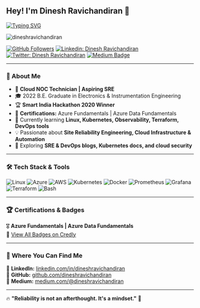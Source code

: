 ## Hey! I'm Dinesh Ravichandiran 👋 

[![Typing SVG](https://readme-typing-svg.herokuapp.com?color=%2336BCF7&lines=Cloud+NOC+Technician+🚀;Aspiring+SRE/Cloud+Engineer;Linux+|+Kubernetes+|+DevOps)](https://git.io/typing-svg)

<p align="left"> <img src="https://komarev.com/ghpvc/?username=dineshravichandiran&label=Views&color=blue&style=plastic" alt="dineshravichandiran" /> </p>

[![GitHub Followers](https://img.shields.io/github/followers/dineshravichandiran?label=follow&style=social)](https://github.com/dineshravichandiran)
[![Linkedin: Dinesh Ravichandiran](https://img.shields.io/badge/-Dinesh%20Ravichandiran-blue?style=flat-square&logo=Linkedin&logoColor=white&link=https://www.linkedin.com/in/dineshravichandiran)](https://www.linkedin.com/in/dineshravichandiran)
[![Twitter: Dinesh Ravichandiran](https://img.shields.io/twitter/follow/dineshr_?style=social)](https://twitter.com/dineshr_)
[![Medium Badge](https://img.shields.io/badge/-Medium-black?style=flat-square&logo=Medium&link=https://medium.com/@dineshravichandiran)](https://medium.com/@dineshravichandiran)

---

### 🚀 About Me
- 🏢 **Cloud NOC Technician | Aspiring SRE**
- 🎓 2022 B.E. Graduate in Electronics & Instrumentation Engineering  
- 🏆 **Smart India Hackathon 2020 Winner**  
- 📜 **Certifications:** Azure Fundamentals | Azure Data Fundamentals 
- 🌱 Currently learning **Linux, Kubernetes, Observability, Terraform, DevOps tools**  
- 💡 Passionate about **Site Reliability Engineering, Cloud Infrastructure & Automation**  
- 📖 Exploring **SRE & DevOps blogs, Kubernetes docs, and cloud security**  

---

### 🛠️ **Tech Stack & Tools**
![Linux](https://img.shields.io/badge/Linux-FCC624?style=flat-square&logo=linux&logoColor=black)
![Azure](https://img.shields.io/badge/Microsoft_Azure-0078D4?style=flat-square&logo=microsoft-azure&logoColor=white)
![AWS](https://img.shields.io/badge/AWS-232F3E?style=flat-square&logo=amazon-aws)
![Kubernetes](https://img.shields.io/badge/Kubernetes-326CE5?style=flat-square&logo=kubernetes&logoColor=white)
![Docker](https://img.shields.io/badge/Docker-2496ED?style=flat-square&logo=docker&logoColor=white)
![Prometheus](https://img.shields.io/badge/Prometheus-E6522C?style=flat-square&logo=prometheus&logoColor=white)
![Grafana](https://img.shields.io/badge/Grafana-F46800?style=flat-square&logo=grafana&logoColor=white)
![Terraform](https://img.shields.io/badge/Terraform-7B42BC?style=flat-square&logo=terraform&logoColor=white)
![Bash](https://img.shields.io/badge/Shell_Scripting-4EAA25?style=flat-square&logo=gnu-bash&logoColor=white)

---

### 🏆 **Certifications & Badges**
🎖️ **Azure Fundamentals | Azure Data Fundamentals**  
🔗 [View All Badges on Credly](https://www.credly.com/users/dineshravichandiran)  

---

### 📢 **Where You Can Find Me**
📌 **LinkedIn:** [linkedin.com/in/dineshravichandiran](https://www.linkedin.com/in/dineshravichandiran)  
📌 **GitHub:** [github.com/dineshravichandiran](https://github.com/dineshravichandiran)  
📌 **Medium:** [medium.com/@dineshravichandiran](https://medium.com/@dineshravichandiran)  

---

🔥 **"Reliability is not an afterthought. It's a mindset."** 🚀  
